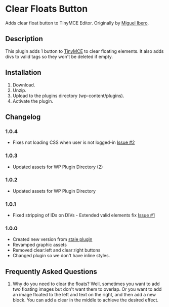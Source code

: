 # Clear Floats Button

Adds clear float button to TinyMCE Editor. Originally by [Miguel Ibero](https://wordpress.org/plugins/tinymce-clear-buttons/).

## Description

This plugin adds 1 button to [TinyMCE](http://tinymce.moxiecode.com/) to clear floating elements. It also adds divs to valid tags so they won't be deleted if empty.

## Installation

1. Download.
2. Unzip.
3. Upload to the plugins directory (wp-content/plugins).
4. Activate the plugin.

## Changelog

### 1.0.4
- Fixes not loading CSS when user is not logged-in [Issue #2](https://github.com/Graffino/Clear-Floats-Button/issues/1)

### 1.0.3
- Updated assets for WP Plugin Directory (2)

### 1.0.2
- Updated assets for WP Plugin Directory

### 1.0.1
- Fixed stripping of IDs on DIVs - Extended valid elements fix [Issue #1](https://github.com/Graffino/Clear-Floats-Button/issues/1)

### 1.0.0

- Created new version from [stale plugin](https://wordpress.org/plugins/tinymce-clear-buttons/)
- Revamped graphic assets
- Removed clear:left and clear:right buttons
- Changed plugin so we don't have inline styles.

## Frequently Asked Questions

1. Why do you need to clear the floats?
Well, sometimes you want to add two floating images but don't want them to overlap. Or you want to add an image floated to the left and text on the right, and then add a new block. You can add a clear in
the middle to achieve the desired effect.
